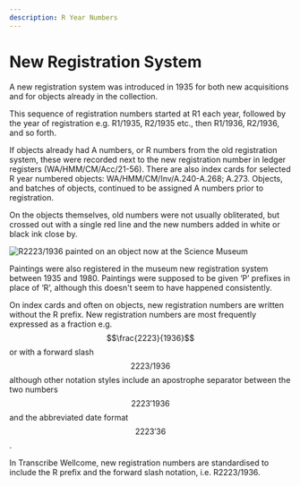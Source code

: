 ```yaml
---
description: R Year Numbers
---
```


# New Registration System

A new registration system was introduced in 1935 for both new acquisitions and for objects already in the collection.

This sequence of registration numbers started at R1 each year, followed by the year of registration e.g. R1/1935, R2/1935 etc., then R1/1936, R2/1936, and so forth.

If objects already had A numbers, or R numbers from the old registration system, these were recorded next to the new registration number in ledger registers \(WA/HMM/CM/Acc/21-56\). There are also index cards for selected R year numbered objects: WA/HMM/CM/Inv/A.240-A.268; A.273. Objects, and batches of objects, continued to be assigned A numbers prior to registration.

On the objects themselves, old numbers were not usually obliterated, but crossed out with a single red line and the new numbers added in white or black ink close by.

![R2223/1936 painted on an object now at the Science Museum](../../.gitbook/assets/large_smg00085391.jpg)

Paintings were also registered in the museum new registration system between 1935 and 1980. Paintings were supposed to be given ‘P’ prefixes in place of ‘R’, although this doesn't seem to have happened consistently.

On index cards and often on objects, new registration numbers are written without the R prefix. New registration numbers are most frequently expressed as a fraction e.g. $$\frac{2223}{1936}$$ or with a forward slash $$2223/1936$$although other notation styles include an apostrophe separator between the two numbers $$2223'1936$$and the abbreviated date format $$2223'36$$.

In Transcribe Wellcome, new registration numbers are standardised to include the R prefix and the forward slash notation, i.e. R2223/1936.

